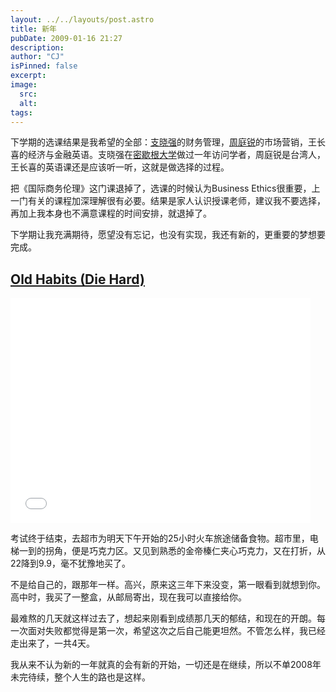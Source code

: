 ```yaml
---
layout: ../../layouts/post.astro
title: 新年
pubDate: 2009-01-16 21:27
description: 
author: "CJ"
isPinned: false
excerpt: 
image:
  src:
  alt:
tags: 
---
```

下学期的选课结果是我希望的全部：[支晓强](https://www.rbs.org.cn/templates/T_new_list2/index.aspx?nodeid=10&page=ContentPage&contentid=473)的财务管理，[周庭锐](https://www.yes-china.org/chou/)的市场营销，王长喜的经济与金融英语。支晓强在[密歇根大学](https://www.umich.edu/)做过一年访问学者，周庭锐是台湾人，王长喜的英语课还是应该听一听，这就是做选择的过程。

把《国际商务伦理》这门课退掉了，选课的时候认为Business Ethics很重要，上一门有关的课程加深理解很有必要。结果是家人认识授课老师，建议我不要选择，再加上我本身也不满意课程的时间安排，就退掉了。

下学期让我充满期待，愿望没有忘记，也没有实现，我还有新的，更重要的梦想要完成。
## [Old Habits (Die Hard)](https://en.wikipedia.org/wiki/Old_Habits_Die_Hard)

<iframe width="480" height="360" src="//www.youtube.com/embed/XR7DsU_ATqM" frameborder="0" allowfullscreen></iframe>

考试终于结束，去超市为明天下午开始的25小时火车旅途储备食物。超市里，电梯一到的拐角，便是巧克力区。又见到熟悉的金帝榛仁夹心巧克力，又在打折，从22降到9.9，毫不犹豫地买了。

不是给自己的，跟那年一样。高兴，原来这三年下来没变，第一眼看到就想到你。高中时，我买了一整盒，从邮局寄出，现在我可以直接给你。

最难熬的几天就这样过去了，想起来刚看到成绩那几天的郁结，和现在的开朗。每一次面对失败都觉得是第一次，希望这次之后自己能更坦然。不管怎么样，我已经走出来了，一共4天。

我从来不认为新的一年就真的会有新的开始，一切还是在继续，所以不单2008年未完待续，整个人生的路也是这样。
